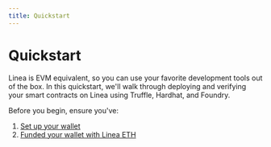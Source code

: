 ```yaml
---
title: Quickstart
---
```


# Quickstart

Linea is EVM equivalent, so you can use your favorite development tools out of the box. In this quickstart, we'll walk through deploying and verifying your smart contracts on Linea using Truffle, Hardhat, and Foundry.

Before you begin, ensure you've:

1. [Set up your wallet](/use-mainnet/set-up-your-wallet.mdx)
1. [Funded your wallet with Linea ETH](/use-mainnet/fund.md#get-test-eth-on-linea)

